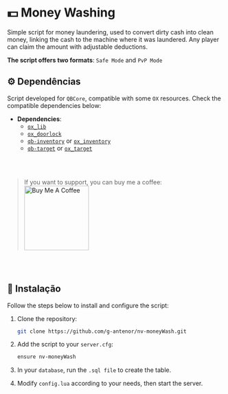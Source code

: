 # 💵 Money Washing

Simple script for money laundering, used to convert dirty cash into clean money, linking the cash to the machine where it was laundered. Any player can claim the amount with adjustable deductions.

**The script offers two formats**: `Safe Mode` and `PvP Mode`

## ⚙️ Dependências

Script developed for `QBCore`, compatible with some `OX` resources. 
Check the compatible dependencies below:
- **Dependencies**:
  - [`ox_lib`](https://github.com/overextended/ox_lib)
  - [`ox_doorlock`](https://github.com/overextended/ox_doorlock)
  - [`qb-inventory`](https://github.com/qbcore-framework/qb-inventory) or [`ox_inventory`](https://github.com/overextended/ox_inventory)
  - [`qb-target`](https://github.com/qbcore-framework/qb-target) or [`ox_target`](https://github.com/overextended/ox_target)

<br>
<br>

>If you want to support, you can buy me a coffee: </br>
<a href="https://ko-fi.com/niomev2" target="_blank"><img src="https://cdn.buymeacoffee.com/buttons/v2/default-red.png" alt="Buy Me A Coffee" width="150" ></a>


<br>
<br>

## 🚀 Instalação

Follow the steps below to install and configure the script:

1. Clone the repository:
   ```bash
   git clone https://github.com/g-antenor/nv-moneyWash.git
   ```
2. Add the script to your `server.cfg`:
    ```bash
    ensure nv-moneyWash
    ```
3. In your `database`, run the `.sql file` to create the table.

4. Modify `config.lua` according to your needs, then start the server.